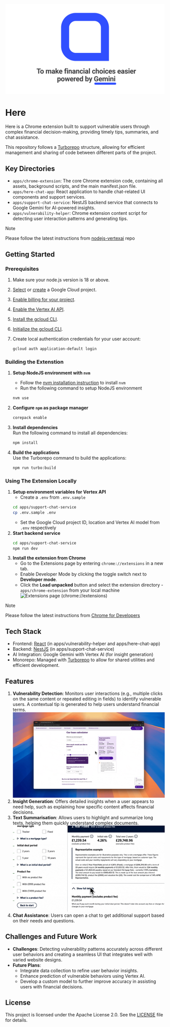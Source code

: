 ![Here](docs/images/banner.jpg)

# Here

Here is a Chrome extension built to support vulnerable users through complex financial decision-making, providing timely tips, summaries, and chat assistance.

This repository follows a [Turborepo](https://turbo.build/) structure, allowing for efficient management and sharing of code between different parts of the project.

## Key Directories

- `apps/chrome-extension`: The core Chrome extension code, containing all assets, background scripts, and the main manifest.json file.
- `apps/here-chat-app`: React application to handle chat-related UI components and support services.
- `apps/support-chat-service`: NestJS backend service that connects to Google Gemini for AI-powered insights.
- `apps/vulnerability-helper`: Chrome extension content script for detecting user interaction patterns and generating tips.

> [!NOTE]
> Please follow the latest instructions from [nodejs-vertexai](https://github.com/googleapis/nodejs-vertexai) repo

## Getting Started

### Prerequisites

1.  Make sure your node.js version is 18 or above.
1.  [Select](https://console.cloud.google.com/project) or [create](https://cloud.google.com/resource-manager/docs/creating-managing-projects#creating_a_project) a Google Cloud project.
1.  [Enable billing for your project](https://cloud.google.com/billing/docs/how-to/modify-project).
1.  [Enable the Vertex AI API](https://console.cloud.google.com/flows/enableapi?apiid=aiplatform.googleapis.com).
1.  [Install the gcloud CLI](https://cloud.google.com/sdk/docs/install).
1.  [Initialize the gcloud CLI](https://cloud.google.com/sdk/docs/initializing).
1.  Create local authentication credentials for your user account:

    ```sh
    gcloud auth application-default login
    ```

### Building the Extenstion

1. **Setup NodeJS environment with `nvm`**

   - Follow the [nvm installation instruction](https://github.com/nvm-sh/nvm?tab=readme-ov-file#installing-and-updating) to install `nvm`
   - Run the following command to setup NodeJS environment

   ```bash
   nvm use
   ```

1. **Configure `npm` as package manager**

   ```bash
   corepack enable
   ```

1. **Install dependencies**<br>
   Run the following command to install all dependencies:
   ```bash
   npm install
   ```
1. **Build the applications**<br>
   Use the Turborepo command to build the applications:
   ```bash
   npm run turbo:build
   ```

### Using The Extension Locally

1. **Setup environment variables for Vertex API**<br>
   - Create a `.env` from `.env.sample`
   ```bash
   cd apps/support-chat-service
   cp .env.sample .env
   ```
   - Set the Google Cloud project ID, location and Vertex AI model from `.env` respectively
1. **Start backend service**
   ```bash
   cd apps/support-chat-service
   npm run dev
   ```
1. **Install the extension from Chrome**
   - Go to the Extensions page by entering `chrome://extensions` in a new tab.
   - Enable Developer Mode by clicking the toggle switch next to **Developer mode**.
   - Click the **Load unpacked** button and select the extension directory - `apps/chrome-extension` from your local machine
     ![Extensions page (chrome://extensions)
](https://developer.chrome.com/static/docs/extensions/get-started/tutorial/hello-world/image/extensions-page-e0d64d89a6acf_856.png)

> [!NOTE]
> Please follow the latest instructions from [Chrome for Developers](https://developer.chrome.com/docs/extensions/get-started/tutorial/hello-world)


## Tech Stack
- Frontend: [React](https://react.dev/) (in apps/vulnerability-helper and apps/here-chat-app)
- Backend: [NestJS](https://nestjs.com/) (in apps/support-chat-service)
- AI Integration: Google Gemini with Vertex AI (for insight generation)
- Monorepo: Managed with [Turborepo](https://turbo.build/) to allow for shared utilities and efficient development.

## Features
1. **Vulnerability Detection**: Monitors user interactions (e.g., multiple clicks on the same content or repeated editing in fields) to identify vulnerable users. A contextual tip is generated to help users understand financial terms.
![Vulnerability Detection](docs/images/Chat-for-On-Demand-Assistance.gif)
1. **Insight Generation**: Offers detailed insights when a user appears to need help, such as explaining how specific content affects financial decisions.
1. **Text Summarisation**: Allows users to highlight and summarize long texts, helping them quickly understand complex documents.
![Text Summarisation](docs/images/Instant-Summarisation-for-Key-Insights.gif)
1. **Chat Assistance**: Users can open a chat to get additional support based on their needs and questions.


## Challenges and Future Work
- **Challenges**: Detecting vulnerability patterns accurately across different user behaviors and creating a seamless UI that integrates well with varied website designs.
- **Future Plans**:
    - Integrate data collection to refine user behavior insights.
    - Enhance prediction of vulnerable behaviors using Vertex AI.
    - Develop a custom model to further improve accuracy in assisting users with financial decisions.

## License
This project is licensed under the Apache License 2.0. See the [LICENSE](./LICENSE) file for details.
